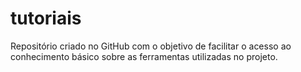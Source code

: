 # tutoriais
Repositório criado no GitHub com o objetivo de facilitar o acesso ao conhecimento básico sobre as ferramentas utilizadas no projeto.
